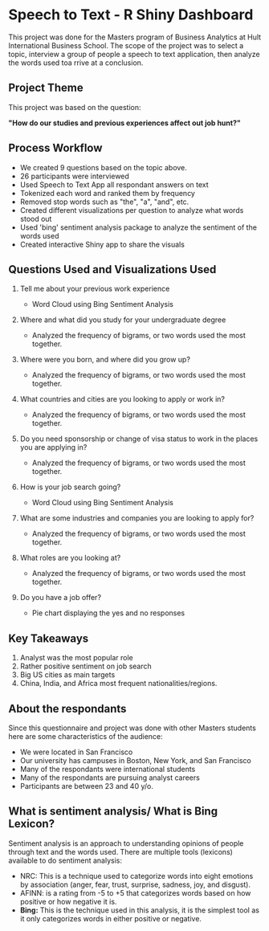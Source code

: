 # Speech to Text - R Shiny Dashboard

This project was done for the Masters program of Business Analytics at Hult International Business School. The scope of the project was to select a topic, interview a group of people a speech to text application, then analyze the words used toa rrive at a conclusion.

## Project Theme
This project was based on the question:

**"How do our studies and previous experiences affect out job hunt?"**

## Process Workflow

- We created 9 questions based on the topic above.
- 26 participants were interviewed
- Used Speech to Text App all  respondant answers on text
- Tokenized each word and ranked them by frequency
- Removed stop words such as "the", "a", "and", etc.
- Created different visualizations per question to analyze what words stood out
- Used 'bing' sentiment analysis package to analyze the sentiment of the words used
- Created interactive Shiny app to share the visuals

## Questions Used and Visualizations Used

1. Tell me about your previous work experience
   - Word Cloud using Bing Sentiment Analysis

2. Where and what did you study for your undergraduate degree
   - Analyzed the frequency of bigrams, or two words used the most together.

3. Where were you born, and where did you grow up?
   - Analyzed the frequency of bigrams, or two words used the most together.

4. What countries and cities are you looking to apply or work in?
   - Analyzed the frequency of bigrams, or two words used the most together.

5. Do you need sponsorship or change of visa status to work in the places you are applying in?
   - Analyzed the frequency of bigrams, or two words used the most together.

6. How is your job search going?
   - Word Cloud using Bing Sentiment Analysis

7. What are some industries and companies you are looking to apply for?
   - Analyzed the frequency of bigrams, or two words used the most together.

8. What roles are you looking at?
   - Analyzed the frequency of bigrams, or two words used the most together.

9. Do you have a job offer?
   - Pie chart displaying the yes and no responses

## Key Takeaways

1. Analyst was the most popular role
2. Rather positive sentiment on job search
3. Big US cities as main targets
4. China, India, and Africa most frequent nationalities/regions.

## About the respondants

Since this questionnaire and project was done with other Masters students here are some characteristics of the audience:

- We were located in San Francisco
- Our university has campuses in Boston, New York, and San Francisco
- Many of the respondants were international students
- Many of the respondants are pursuing analyst careers
- Participants are between 23 and 40 y/o.


## What is sentiment analysis/ What is Bing Lexicon?
Sentiment analysis is an approach to understanding opinions of people through text and the words used. There are multiple tools (lexicons) available to do sentiment analysis:
- NRC: This is a technique used to categorize words into eight emotions by association (anger, fear, trust, surprise, sadness, joy, and disgust).
- AFINN: is a rating from -5 to +5 that categorizes words based on how positive or how negative it is.
- **Bing:** This is the technique used in this analysis, it is the simplest tool as it only categorizes words in either positive or negative.




